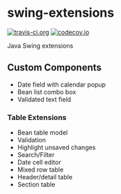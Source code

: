# swing-extensions
[![travis-ci.org](https://travis-ci.org/jonestimd/swing-extensions.svg?branch=master)](https://travis-ci.org/jonestimd/swing-extensions?branch=master)
[![codecov.io](https://codecov.io/github/jonestimd/swing-extensions/coverage.svg?branch=master)](https://codecov.io/github/jonestimd/swing-extensions?branch=master)

Java Swing extensions

## Custom Components
* Date field with calendar popup
* Bean list combo box
* Validated text field

### Table Extensions
* Bean table model
* Validation
* Highlight unsaved changes
* Search/Filter
* Date cell editor
* Mixed row table
 * Header/detail table
 * Section table
